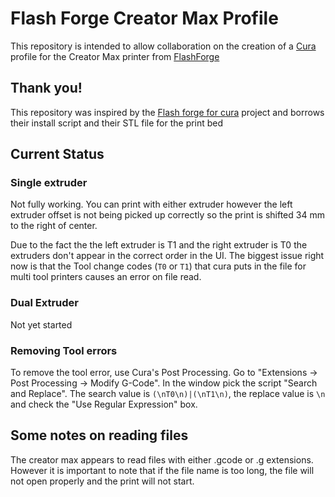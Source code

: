 # Flash Forge Creator Max Profile

This repository is intended to allow collaboration on the creation of a [Cura](https://ultimaker.com/software/ultimaker-cura) profile for the Creator Max printer from [FlashForge](https://flashforge.com)

## Thank you!
This repository was inspired by the [Flash forge for cura](https://github.com/eugr/Flashforge-for-Cura) project and borrows their install script and their STL file for the print bed

## Current Status

### Single extruder

Not fully working. You can print with either extruder however the left extruder offset is not being picked up correctly so the print is shifted 34 mm to the right of center.

Due to the fact the the left extruder is T1 and the right extruder is T0 the extruders don't appear in the correct order in the UI. The biggest issue right now is that the Tool change codes (`T0` or `T1`) that cura puts in the file for multi tool printers causes an error on file read.

### Dual Extruder
Not yet started

### Removing Tool errors
To remove the tool error, use Cura's Post Processing. Go to "Extensions -> Post Processing -> Modify G-Code". In the window pick the script "Search and Replace". The search value is `(\nT0\n)|(\nT1\n)`, the replace value is `\n` and check the "Use Regular Expression" box.

## Some notes on reading files
The creator max appears to read files with either .gcode or .g extensions. However it is important to note that if the file name is too long, the file will not open properly and the print will not start.